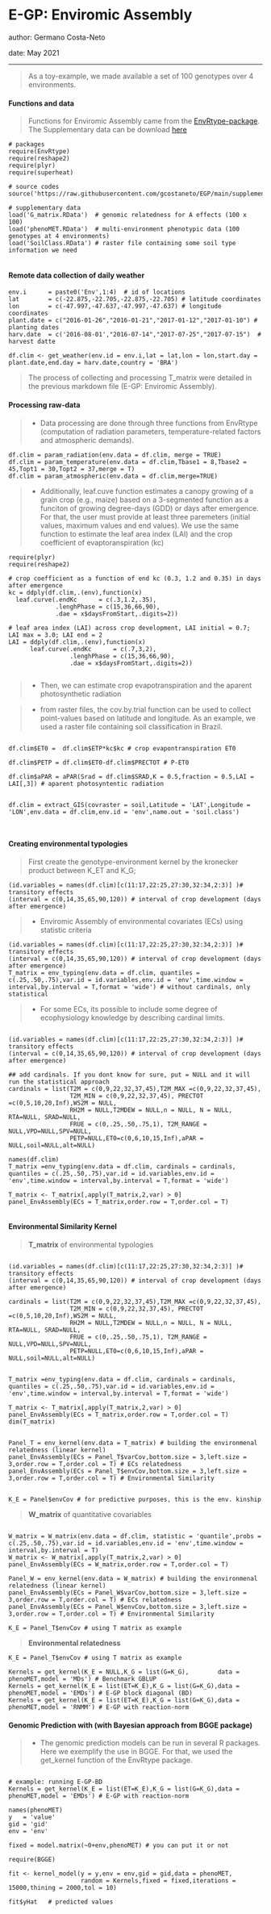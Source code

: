 
# **E-GP: Enviromic Assembly**

author: Germano Costa-Neto

date: May 2021

______________________________________________________________________________



> As a toy-example, we made available a set of 100 genotypes over 4 environments.

#### **Functions and data**

> Functions for Enviromic Assembly came from the [EnvRtype-package](https://github.com/allogamous/EnvRtype). The Supplementary data can be download [here](https://github.com/gcostaneto/EGP/blob/main/Enviromic%20Assembly_Example%201.rar)


```{r, eval=FALSE}
# packages
require(EnvRtype)
require(reshape2)
require(plyr)
require(superheat)

# source codes
source('https://raw.githubusercontent.com/gcostaneto/EGP/main/supplementary_codes_1.R')

# supplementary data
load('G_matrix.RData')  # genomic relatedness for A effects (100 x 100)
load('phenoMET.RData')  # multi-environment phenotypic data (100 genotypes at 4 environments)
load('SoilClass.RData') # raster file containing some soil type information we need


```


#### **Remote data collection of daily weather**

```{r, eval=FALSE}
env.i      = paste0('Env',1:4)  # id of locations
lat        = c(-22.875,-22.705,-22.875,-22.705) # latitude coordinates
lon        = c(-47.997,-47.637,-47.997,-47.637) # longitude coordinates
plant.date = c("2016-01-26","2016-01-21","2017-01-12","2017-01-10") # planting dates
harv.date  = c('2016-08-01',"2016-07-14","2017-07-25","2017-07-15")  # harvest datte

df.clim <- get_weather(env.id = env.i,lat = lat,lon = lon,start.day = plant.date,end.day = harv.date,country = 'BRA') 

```

> The process of collecting and processing T_matrix were detailed in the previous markdown file (E-GP: Enviromic Assembly).


#### **Processing raw-data**

> * Data processing are done through three functions from EnvRtype (computation of radiation parameters, temperature-related factors and atmospheric demands).

```{r, eval=FALSE}
df.clim = param_radiation(env.data = df.clim, merge = TRUE)
df.clim = param_temperature(env.data = df.clim,Tbase1 = 8,Tbase2 = 45,Topt1 = 30,Topt2 = 37,merge = T)
df.clim = param_atmospheric(env.data = df.clim,merge=TRUE)
```

> * Additionally, leaf.cuve function estimates a canopy growing of a grain crop (e.g., maize) based on a 3-segmented function as a funciton of growing degree-days (GDD) or days after emergence. For that, the user must provide at least three paremeters (initial values, maximum values and end values). We use the same function to estimate the leaf area index (LAI) and the crop coefficient of evaptoranspiration (kc)

```{r, eval=FALSE}
require(plyr)
require(reshape2)

# crop coefficient as a function of end kc (0.3, 1.2 and 0.35) in days after emergence
kc = ddply(df.clim,.(env),function(x) 
  leaf.curve(.endKc      = c(.3,1.2,.35),
             .lenghPhase = c(15,36,66,90),
             .dae = x$daysFromStart,.digits=2))

# leaf area index (LAI) across crop development, LAI initial = 0.7; LAI max = 3.0; LAI end = 2
LAI = ddply(df.clim,.(env),function(x) 
      leaf.curve(.endKc      = c(.7,3,2),
                 .lenghPhase = c(15,36,66,90),
                 .dae = x$daysFromStart,.digits=2))


```


> * Then, we can estimate crop evapotranspiration and the aparent photosynthetic radiation

> * from raster files, the cov.by.trial function can be used to collect point-values based on latitude and longitude. As an example, we used a raster file containing soil classification in Brazil.


```{r, eval=FALSE}

df.clim$ET0 =  df.clim$ETP*kc$kc # crop evapontranspiration ET0

df.clim$PETP = df.clim$ET0-df.clim$PRECTOT # P-ET0

df.clim$aPAR = aPAR(Srad = df.clim$SRAD,K = 0.5,fraction = 0.5,LAI = LAI[,3]) # aparent photosyntentic radiation


df.clim = extract_GIS(covraster = soil,Latitude = 'LAT',Longitude = 'LON',env.data = df.clim,env.id = 'env',name.out = 'soil.class')



```

#### **Creating environmental typologies**

> First create the genotype-environment kernel by the kronecker product between K_ET and K_G;

```{r, eval=FALSE}
(id.variables = names(df.clim)[c(11:17,22:25,27:30,32:34,2:3)] )# transitory effects
(interval = c(0,14,35,65,90,120)) # interval of crop development (days after emergence)
```


> * Enviromic Assembly of environmental covariates (ECs) using statistic criteria

```{r, eval=FALSE}
(id.variables = names(df.clim)[c(11:17,22:25,27:30,32:34,2:3)] )# transitory effects
(interval = c(0,14,35,65,90,120)) # interval of crop development (days after emergence)
T_matrix = env_typing(env.data = df.clim, quantiles = c(.25,.50,.75),var.id = id.variables,env.id = 'env',time.window = interval,by.interval = T,format = 'wide') # without cardinals, only statistical

```


> * For some ECs, its possible to include some degree of ecophysiology knowledge by describing cardinal limits.


```{r, eval=FALSE}

(id.variables = names(df.clim)[c(11:17,22:25,27:30,32:34,2:3)] )# transitory effects
(interval = c(0,14,35,65,90,120)) # interval of crop development (days after emergence)

## add cardinals. If you dont know for sure, put = NULL and it will run the statistical approach
cardinals = list(T2M = c(0,9,22,32,37,45),T2M_MAX =c(0,9,22,32,37,45),
                 T2M_MIN = c(0,9,22,32,37,45), PRECTOT =c(0,5,10,20,Inf),WS2M = NULL, 
                 RH2M = NULL,T2MDEW = NULL,n = NULL, N = NULL, RTA=NULL, SRAD=NULL,
                 FRUE = c(0,.25,.50,.75,1), T2M_RANGE = NULL,VPD=NULL,SPV=NULL,
                 PETP=NULL,ET0=c(0,6,10,15,Inf),aPAR = NULL,soil=NULL,alt=NULL)

names(df.clim)
T_matrix =env_typing(env.data = df.clim, cardinals = cardinals, quantiles = c(.25,.50,.75),var.id = id.variables,env.id = 'env',time.window = interval,by.interval = T,format = 'wide') 

T_matrix <- T_matrix[,apply(T_matrix,2,var) > 0]
panel_EnvAssembly(ECs = T_matrix,order.row = T,order.col = T)


```


#### **Environmental Similarity Kernel**


> **T_matrix** of environmental typologies

```{r, eval=FALSE}
  
(id.variables = names(df.clim)[c(11:17,22:25,27:30,32:34,2:3)] )# transitory effects
(interval = c(0,14,35,65,90,120)) # interval of crop development (days after emergence)

cardinals = list(T2M = c(0,9,22,32,37,45),T2M_MAX =c(0,9,22,32,37,45),
                 T2M_MIN = c(0,9,22,32,37,45), PRECTOT =c(0,5,10,20,Inf),WS2M = NULL, 
                 RH2M = NULL,T2MDEW = NULL,n = NULL, N = NULL, RTA=NULL, SRAD=NULL,
                 FRUE = c(0,.25,.50,.75,1), T2M_RANGE = NULL,VPD=NULL,SPV=NULL,
                 PETP=NULL,ET0=c(0,6,10,15,Inf),aPAR = NULL,soil=NULL,alt=NULL)


T_matrix =env_typing(env.data = df.clim, cardinals = cardinals, quantiles = c(.25,.50,.75),var.id = id.variables,env.id = 'env',time.window = interval,by.interval = T,format = 'wide') 

T_matrix <- T_matrix[,apply(T_matrix,2,var) > 0]
panel_EnvAssembly(ECs = T_matrix,order.row = T,order.col = T)
dim(T_matrix)


Panel_T = env_kernel(env.data = T_matrix) # building the environmenal relatedness (linear kernel)
panel_EnvAssembly(ECs = Panel_T$varCov,bottom.size = 3,left.size = 3,order.row = T,order.col = T) # ECs relatedness
panel_EnvAssembly(ECs = Panel_T$envCov,bottom.size = 3,left.size = 3,order.row = T,order.col = T) # Environmental Similarity


K_E = Panel$envCov # for predictive purposes, this is the env. kinship
```

> **W_matrix** of quantitative covariables

```{r, eval=FALSE}
 
W_matrix = W_matrix(env.data = df.clim, statistic = 'quantile',probs = c(.25,.50,.75),var.id = id.variables,env.id = 'env',time.window = interval,by.interval = T) 
W_matrix <- W_matrix[,apply(T_matrix,2,var) > 0]
panel_EnvAssembly(ECs = W_matrix,order.row = T,order.col = T)

Panel_W = env_kernel(env.data = W_matrix) # building the environmenal relatedness (linear kernel)
panel_EnvAssembly(ECs = Panel_W$varCov,bottom.size = 3,left.size = 3,order.row = T,order.col = T) # ECs relatedness
panel_EnvAssembly(ECs = Panel_W$envCov,bottom.size = 3,left.size = 3,order.row = T,order.col = T) # Environmental Similarity

K_E = Panel_T$envCov # using T matrix as example

```

> **Environmental relatedness**

```{r, eval=FALSE}
K_E = Panel_T$envCov # using T matrix as example

Kernels = get_kernel(K_E = NULL,K_G = list(G=K_G),        data = phenoMET,model = 'MDs') # Benchmark GBLUP
Kernels = get_kernel(K_E = list(ET=K_E),K_G = list(G=K_G),data = phenoMET,model = 'EMDs') # E-GP block diagonal (BD)
Kernels = get_kernel(K_E = list(ET=K_E),K_G = list(G=K_G),data = phenoMET,model = 'RNMM') # E-GP with reaction-norm

```

#### **Genomic Prediction with (with Bayesian approach from BGGE package)**

>* The genomic prediction models can be run in several R packages. Here we exemplify the use in BGGE. For that, we used the get_kernel function of the EnvRtype package.

```{r, eval=FALSE}

# example: running E-GP-BD
Kernels = get_kernel(K_E = list(ET=K_E),K_G = list(G=K_G),data = phenoMET,model = 'EMDs') # E-GP with reaction-norm

names(phenoMET)
y   = 'value'
gid = 'gid'
env = 'env'

fixed = model.matrix(~0+env,phenoMET) # you can put it or not

require(BGGE)

fit <- kernel_model(y = y,env = env,gid = gid,data = phenoMET,
                    random = Kernels,fixed = fixed,iterations = 15000,thining = 2000,tol = 10)

fit$yHat   # predicted values

```

